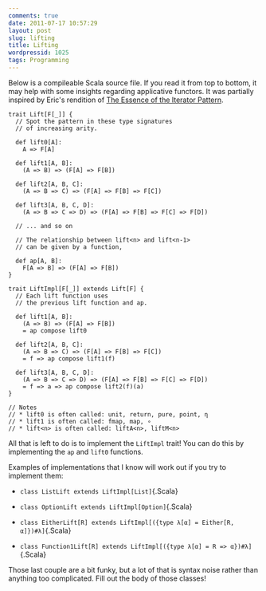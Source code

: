 ```yaml
---
comments: true
date: 2011-07-17 10:57:29
layout: post
slug: lifting
title: Lifting
wordpressid: 1025
tags: Programming
---
```


Below is a compileable Scala source file. If you read it from top to bottom, it may help with some insights regarding applicative functors. It was partially inspired by Eric's rendition of [The Essence of the Iterator Pattern](http://etorreborre.blogspot.com/2011/06/essence-of-iterator-pattern.html).


~~~ {.Scala}
trait Lift[F[_]] {
  // Spot the pattern in these type signatures
  // of increasing arity.

  def lift0[A]:
    A => F[A]

  def lift1[A, B]:
    (A => B) => (F[A] => F[B])

  def lift2[A, B, C]:
    (A => B => C) => (F[A] => F[B] => F[C])

  def lift3[A, B, C, D]:
    (A => B => C => D) => (F[A] => F[B] => F[C] => F[D])

  // ... and so on

  // The relationship between lift<n> and lift<n-1>
  // can be given by a function,

  def ap[A, B]:
    F[A => B] => (F[A] => F[B])
}

trait LiftImpl[F[_]] extends Lift[F] {
  // Each lift function uses
  // the previous lift function and ap.

  def lift1[A, B]:
    (A => B) => (F[A] => F[B])
    = ap compose lift0

  def lift2[A, B, C]:
    (A => B => C) => (F[A] => F[B] => F[C])
    = f => ap compose lift1(f)

  def lift3[A, B, C, D]:
    (A => B => C => D) => (F[A] => F[B] => F[C] => F[D])
    = f => a => ap compose lift2(f)(a)
}

// Notes
// * lift0 is often called: unit, return, pure, point, η
// * lift1 is often called: fmap, map, ∘
// * lift<n> is often called: liftA<n>, liftM<n>
~~~




All that is left to do is to implement the `LiftImpl` trait! You can do this by implementing the `ap` and `lift0` functions.

Examples of implementations that I know will work out if you try to implement them:

* `class ListLift extends LiftImpl[List]`{.Scala}


* `class OptionLift extends LiftImpl[Option]`{.Scala}


* `class EitherLift[R] extends LiftImpl[({type λ[α] = Either[R, α]})#λ]`{.Scala}


* `class Function1Lift[R] extends LiftImpl[({type λ[α] = R => α})#λ]`{.Scala}


Those last couple are a bit funky, but a lot of that is syntax noise rather than anything too complicated. Fill out the body of those classes!
